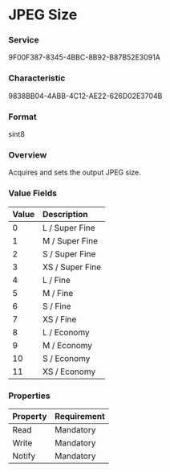 # JPEG Size

### Service

9F00F387-8345-4BBC-8B92-B87B52E3091A

### Characteristic

9838BB04-4ABB-4C12-AE22-626D02E3704B

### Format

sint8

### Overview

Acquires and sets the output JPEG size.

### Value Fields

| Value | Description |
|:--|:--|
| 0 | L / Super Fine |
| 1 | M / Super Fine |
| 2 | S / Super Fine |
| 3 | XS / Super Fine |
| 4 | L / Fine |
| 5 | M / Fine |
| 6 | S / Fine |
| 7 | XS / Fine |
| 8 | L / Economy |
| 9 | M / Economy |
| 10 | S / Economy |
| 11 | XS / Economy |

### Properties

| Property | Requirement |
|:--|:--|
| Read | Mandatory |
| Write | Mandatory |
| Notify | Mandatory |